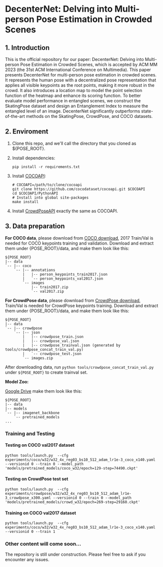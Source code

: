 # DecenterNet: Delving into Multi-person Pose Estimation in Crowded Scenes

## 1. Introduction
This is the official repository for our paper: DecenterNet: Delving into Multi-person Pose Estimation in Crowded Scenes, which is accepted by ACM MM 2023 (the 31st ACM International Conference on Multimedia). This paper presents DecenterNet for multi-person pose estimation in crowded scenes. It represents the human pose with a decentralized pose representation that applies all visible keypoints as the root points, making it more robust in the crowd. It also introduces a location map to model the point selection function of the heatmap and enhance its scoring function. To better evaluate model performance in entangled scenes, we construct the SkatingPose dataset and design an Entanglement Index to measure the entangled level of an image. DecenterNet significantly outperforms state-of-the-art methods on the SkatingPose, CrowdPose, and COCO datasets.

## 2. Enviroment
1. Clone this repo, and we'll call the directory that you cloned as ${POSE_ROOT}.
2. Install dependencies:
   ```
   pip install -r requirements.txt
   ```
3. Install [COCOAPI](https://github.com/cocodataset/cocoapi):
   ```
   # COCOAPI=/path/to/clone/cocoapi
   git clone https://github.com/cocodataset/cocoapi.git $COCOAPI
   cd $COCOAPI/PythonAPI
   # Install into global site-packages
   make install
   ```

4. Install [CrowdPoseAPI](https://github.com/Jeff-sjtu/CrowdPose) exactly the same as COCOAPI.  

## 3. Data preparation
**For COCO data**, please download from [COCO download](http://cocodataset.org/#download), 2017 Train/Val is needed for COCO keypoints training and validation. 
Download and extract them under {POSE_ROOT}/data, and make them look like this:

    ${POSE_ROOT}
    |-- data
    `-- |-- coco
        `-- |-- annotations
            |   |-- person_keypoints_train2017.json
            |   `-- person_keypoints_val2017.json
            `-- images
                |-- train2017.zip
                `-- val2017.zip

**For CrowdPose data**, please download from [CrowdPose download](https://github.com/Jeff-sjtu/CrowdPose#dataset), Train/Val is needed for CrowdPose keypoints training.
Download and extract them under {POSE_ROOT}/data, and make them look like this:

    ${POSE_ROOT}
    |-- data
    `-- |-- crowdpose
        `-- |-- json
            |   |-- crowdpose_train.json
            |   |-- crowdpose_val.json
            |   |-- crowdpose_trainval.json (generated by tools/crowdpose_concat_train_val.py)
            |   `-- crowdpose_test.json
            `-- images.zip

After downloading data, run `python tools/crowdpose_concat_train_val.py` under `${POSE_ROOT}` to create trainval set.

**Model Zoo:**

[Google Drive](https://drive.google.com/drive/folders/1nMFgaTlC31m9PCH6-fxdZkBaMNO91wvI?usp=sharing)
make them look like this:

    ${POSE_ROOT}
    |-- data
    |-- models
    `-- |-- imagenet_backbone
        `-- pretrained_models
    ...

### Training and Testing

#### Testing on COCO val2017 dataset

```
python tools/launch.py  --cfg experiments/coco/w32/w32_4x_reg03_bs10_512_adam_lr1e-3_coco_x140.yaml --versionid 0 --train 0 --model_path 'models/pretrained_models/coco_w32/epoch=129-step=74490.ckpt'
```
#### Testing on CrowdPose test set

```
python tools/launch.py  --cfg experiments/crowdpose/w32/w32_4x_reg03_bs10_512_adam_lr1e-3_crowdpose_x300.yaml --versionid 0 --train 0 --model_path 'models/pretrained_models/crowd_w32/epoch=269-step=29160.ckpt'
```
#### Training on COCO val2017 dataset

```
python tools/launch.py  --cfg experiments/coco/w32/w32_4x_reg03_bs10_512_adam_lr1e-3_coco_x140.yaml --versionid 0 --train 1
```

### Other content will come soon...
The repository is still under construction. Please feel free to ask if you encounter any issues.
